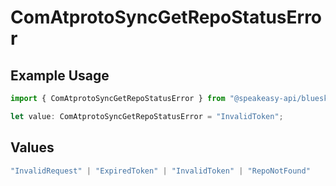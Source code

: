 # ComAtprotoSyncGetRepoStatusError

## Example Usage

```typescript
import { ComAtprotoSyncGetRepoStatusError } from "@speakeasy-api/bluesky/models/errors";

let value: ComAtprotoSyncGetRepoStatusError = "InvalidToken";
```

## Values

```typescript
"InvalidRequest" | "ExpiredToken" | "InvalidToken" | "RepoNotFound"
```